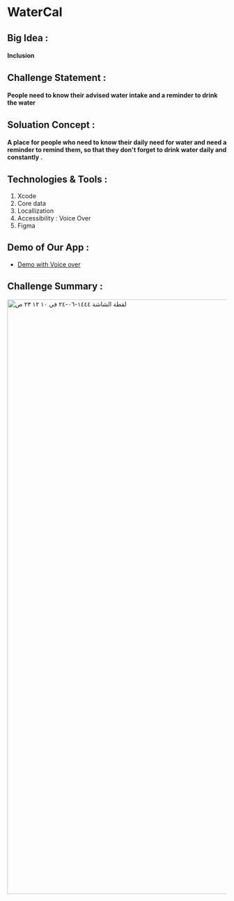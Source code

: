 # WaterCal
## Big Idea :
#### Inclusion
## Challenge Statement :
#### People need to know their advised water intake and a reminder to drink the water
## Soluation Concept : 
#### A place for people who need to know their daily need for water and need a reminder to remind them, so that they don't forget to drink water daily and constantly .
## Technologies & Tools :
1. Xcode
2. Core data 
3. Locallization 
4. Accessibility : Voice Over 
5. Figma 
## Demo of Our App :
 * [Demo with Voice over](https://contattafiles.s3.us-west-1.amazonaws.com/tnt41680/z1x7hANJrvwxYSW/RPReplay_Final1673517405.mov) 
## Challenge Summary :
<img width="1363" alt="‏لقطة الشاشة ١٤٤٤-٠٦-٢٤ في ١٠ ١٢ ٢٣ ص" src="https://user-images.githubusercontent.com/116622964/212833052-1e850cd6-8072-4064-9f0b-e568b7ba796e.png">



